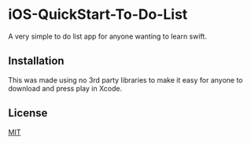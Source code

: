 # iOS-QuickStart-To-Do-List
A very simple to do list app for anyone wanting to learn swift.

## Installation

This was made using no 3rd party libraries to make it easy for anyone to download and press play in Xcode. 


## License
[MIT](https://choosealicense.com/licenses/mit/)



